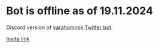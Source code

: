 # Bot is offline as of 19.11.2024


Discord version of [varahommik Twitter bot](https://github.com/R1911/varahommik).

[Invite link](https://discord.com/oauth2/authorize?client_id=1246423165593194496&permissions=68608&scope=bot)
